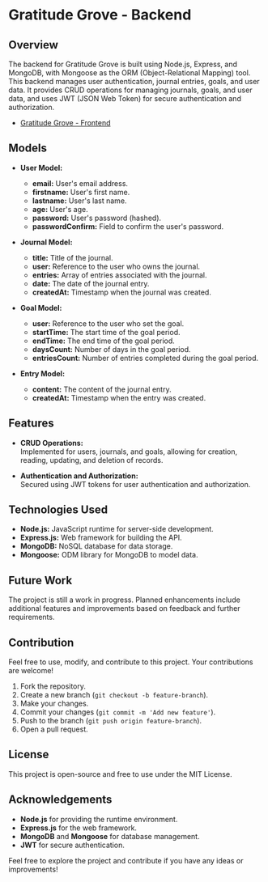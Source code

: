# Gratitude Grove - Backend

## Overview

The backend for Gratitude Grove is built using Node.js, Express, and MongoDB, with Mongoose as the ORM (Object-Relational Mapping) tool. This backend manages user authentication, journal entries, goals, and user data. It provides CRUD operations for managing journals, goals, and user data, and uses JWT (JSON Web Token) for secure authentication and authorization.

- [Gratitude Grove - Frontend](https://github.com/username/gratitude-grove-frontend)

## Models

- **User Model:**
  - **email:** User's email address.
  - **firstname:** User's first name.
  - **lastname:** User's last name.
  - **age:** User's age.
  - **password:** User's password (hashed).
  - **passwordConfirm:** Field to confirm the user's password.

- **Journal Model:**
  - **title:** Title of the journal.
  - **user:** Reference to the user who owns the journal.
  - **entries:** Array of entries associated with the journal.
  - **date:** The date of the journal entry.
  - **createdAt:** Timestamp when the journal was created.

- **Goal Model:**
  - **user:** Reference to the user who set the goal.
  - **startTime:** The start time of the goal period.
  - **endTime:** The end time of the goal period.
  - **daysCount:** Number of days in the goal period.
  - **entriesCount:** Number of entries completed during the goal period.

- **Entry Model:**
  - **content:** The content of the journal entry.
  - **createdAt:** Timestamp when the entry was created.

## Features

- **CRUD Operations:**  
  Implemented for users, journals, and goals, allowing for creation, reading, updating, and deletion of records.

- **Authentication and Authorization:**  
  Secured using JWT tokens for user authentication and authorization.

## Technologies Used

- **Node.js:** JavaScript runtime for server-side development.
- **Express.js:** Web framework for building the API.
- **MongoDB:** NoSQL database for data storage.
- **Mongoose:** ODM library for MongoDB to model data.

## Future Work

The project is still a work in progress. Planned enhancements include additional features and improvements based on feedback and further requirements.

## Contribution

Feel free to use, modify, and contribute to this project. Your contributions are welcome!

1. Fork the repository.
2. Create a new branch (`git checkout -b feature-branch`).
3. Make your changes.
4. Commit your changes (`git commit -m 'Add new feature'`).
5. Push to the branch (`git push origin feature-branch`).
6. Open a pull request.

## License

This project is open-source and free to use under the MIT License.

## Acknowledgements

- **Node.js** for providing the runtime environment.
- **Express.js** for the web framework.
- **MongoDB** and **Mongoose** for database management.
- **JWT** for secure authentication.

Feel free to explore the project and contribute if you have any ideas or improvements!
